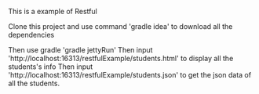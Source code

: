 
This is a example of Restful

Clone this project and use command 'gradle idea' to download all the dependencies

Then use gradle 'gradle jettyRun'
Then input 'http://localhost:16313/restfulExample/students.html' to display all the students's info
Then input 'http://localhost:16313/restfulExample/students.json' to get the json data of all the students.


